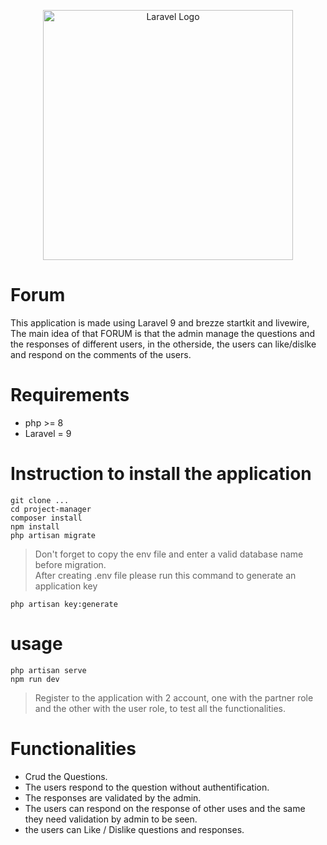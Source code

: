 <p align="center"><a href="https://laravel.com" target="_blank"><img src="https://raw.githubusercontent.com/laravel/art/master/logo-lockup/5%20SVG/2%20CMYK/1%20Full%20Color/laravel-logolockup-cmyk-red.svg" width="400" alt="Laravel Logo"></a></p>

# Forum
This application is made using Laravel 9 and brezze startkit and livewire, The main idea of that FORUM is that the admin manage the questions and the responses of different users, in the otherside, the users can like/dislke and respond on the comments of the users.

# Requirements
- php >= 8
- Laravel = 9
 
# Instruction to install the application
```
git clone ...
cd project-manager
composer install
npm install
php artisan migrate
```
> Don't forget to copy the env file and enter a valid database name before migration.  
> After creating .env file please run this command to generate an application key 
```
php artisan key:generate
```

# usage
```
php artisan serve
npm run dev
```  
> Register to the application with 2 account, one with the partner role and the other with the user role, to test all the functionalities.

# Functionalities
- Crud the Questions.
- The users respond to the question without authentification.
- The responses are validated by the admin.
- The users can respond on the response of other uses and the same they need validation by admin to be seen.
- the users can Like / Dislike questions and responses.
